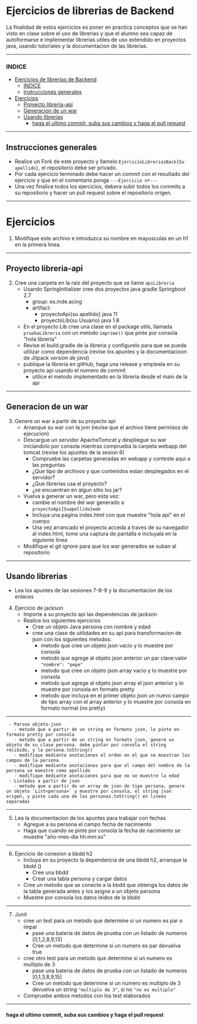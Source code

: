 # Ejercicios de librerias de Backend

La finalidad de estos ejercicios es poner en practica conceptos que se han visto en clase sobre el uso de librerias y que el alumno sea capaz de autoformarse e implementar librerias utiles de uso extendido en proyectos java, usando tutoriales y la documentacion de las librerias.

---

### INDICE

- [Ejercicios de librerias de Backend](#ejercicios-de-librerias-de-backend)
    - [INDICE](#indice)
  - [Instrucciones generales](#instrucciones-generales)
- [Ejercicios](#ejercicios)
  - [Proyecto libreria-api](#proyecto-libreria-api)
  - [Generacion de un war](#generacion-de-un-war)
  - [Usando librerias](#usando-librerias)
      - [haga el ultimo commit, suba sus cambios y haga el pull request](#haga-el-ultimo-commit-suba-sus-cambios-y-haga-el-pull-request)

---

## Instrucciones generales

- Realice un Fork de este proyecto y llamelo `EjercicioLibreriasBack{Su apellido}`, el repositorio debe ser privado.
- Por cada ejercicio terminado debe hacer un commit con el resultado del ejercicio y que en el comentario ponga `---Ejercicio nº---`
- Una vez finalice todos los ejercicios, debera subir todos los commits a su repositorio y hacer un pull request sobre el repositorio origen.

---

# Ejercicios

1. Modifique este archivo e introduzca su nombre en mayusculas en un h1 en la primera linea.

---

## Proyecto libreria-api

2.  Cree una carpeta en la raiz del proyecto que se llame `apiLibreria`
    - Usando SpringInitializer cree dos proyectos java gradle Springboot 2.7
      - group: es.mde.acing
      - artifact:
        - proyectoApi{su apellido} java 11
        - proyectoLib{su Usuario} java 1.8
    - En el proyecto Lib cree una clase en el package utils, llamada `pruebaLibreria` con un metodo `imprime()` que pinte por consola "hola libreria"
    - Revise el build.gradle de la libreria y configurelo para que se pueda utilizar como dependencia (revise los apuntes y la documentacioon de Jitpack _version de java_)
    - publique la libreria en gitHub, haga una release y empleela en su proyecto api usando el numero de commit
      - utilice el metodo implementado en la libreria desde el main de la api

---

## Generacion de un war

3. Genere un war a partir de su proyecto api
   - Arranque su war con la jvm (revise que el archivo tiene permisos de ejecucion)
   - Descargue un servidor ApacheTomcat y despliegue su war iniciandolo por consola mientras comprueba la carpeta webapp del tomcat (revise los apuntes de la sesion 6)
     - Compruebe las carpetas generadas en webapp y conteste aqui a las preguntas
     - ¿Que tipo de archivos y que contenidos estan desplegados en el servidor?
     - ¿Que librerias usa el proyecto?
     - ¿se encuentran en algun sitio los jar?
   - Vuelva a generar un war, pero esta vez:
     - cambie el nombre del war generado a `proyectoApi{Suapellido}web`
     - Incluya una pagina index.html con que muestre "hola api" en el cuerpo
     - Una vez arrancado el proyecto acceda a traves de su navegador al index.html, tome una captura de pantalla e incluyala en la siguiente linea
   - Modifique el git ignore para que los war generados se suban al repositorio

---

## Usando librerias

- Lea los apuntes de las sesiones 7-8-9 y la documentacion de los enlaces

4. Ejercicio de jackson
   - Importe a su proyecto api las dependencias de jackson
   - Realice los siguientes ejercicios
     - Cree un objeto Java persona con nombre y edad
     - cree una clase de utilidades en su api para transformacion de json con los siguientes metodos:
       - metodo que cree un objeto json vacio y lo muestre por consola
       - metodo que agrege al objeto json anterior un par clave:valor `"nombre": "pepe"`
       - metodo que cree un objeto json array vacio y lo muestre por consola
       - metodo que agrege al objeto json array el json anterior y lo muestre por consola en formato pretty
       - metodo que incluya en el primer objeto json un nuevo campo de tipo array con el array anterior y lo muestre por consola en formato normal (no pretty)

---

     - Parseo objeto-json
       - metodo que a partir de un string en formato json, lo pinte en formato pretty por consola
       - metodo que a partir de un string en formato json, genere un objeto de su clase persona. debe pintar por consola el string recibido, y la persona.toString()
       - modifique mediante anotaciones el orden en el que se muestran los campos de la persona
       - modifique mediante anotaciones para que el campo del nombre de la persona se muestre como apellido
       - modifique mediante anotaciones para que no se muestre la edad
     - Listados a partir de json
       - metodo que a partir de un array de json de tipo persona, genere un objeto `List<persona>` y muestre por consola, el string json origen, y pinte cada una de las personas.toString() en lineas separadas

---

5. Lea la documentacion de los apuntes para trabajar con fechas
   - Agregue a su persona el campo fecha de nacimiento
   - Haga que cuando se pinte por consola la fecha de nacimiento se muestre "año-mes-dia hh:mm:ss"

---

6. Ejercicio de conexion a bbdd h2
   - Incluya en su proyecto la dependencia de una bbdd h2, arranque la bbdd ()
     - Cree una bbdd
     - Crear una tabla persona y cargar datos
   - Cree un metodo que se conecte a la bbdd que obtenga los datos de la tabla generada antes y los asigne a un objeto persona
   - Muestre por consola los datos leidos de la bbdd

---

7. Junit
   - cree un test para un metodo que determine si un numero es par o impar
     - pase una bateria de datos de prueba con un listado de numeros [0,1,2,8,9,13]
     - Cree un metodo que determine si un numero es par devuelva true
   - cree otro test para un metodo que determine si un numero es multiplo de 3
     - pase una bateria de datos de prueba con un listado de numeros [0,1,3,8,9,15]
     - Cree un metodo que determine si un numero es multiplo de 3 devuelva un string `"multiplo de 3"`, si no `"no es multiplo"`
   - Compruebe ambos metodos con los test elaborados

---

#### haga el ultimo commit, suba sus cambios y haga el pull request

